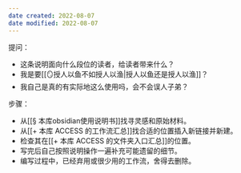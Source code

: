 ```yaml
---
date created: 2022-08-07
date modified: 2022-08-07
---
```


提问：  
- 这条说明面向什么段位的读者，给读者带来什么？  
- 我是要[[🪞授人以鱼不如授人以渔|授人以鱼还是授人以渔]]？
- 我自己是真的有实际地这么使用吗，会不会误人子弟？

步骤：  
- 从[[§ 本库obsidian使用说明书]]找寻灵感和原始材料。
- 从[[+ 本库 ACCESS 的工作流汇总]]找合适的位置插入新链接并新建。
- 检查其在[[+ 本库 ACCESS 的文件夹入口汇总]]的位置。
- 写完后自己按照说明操作一遍补充可能遗留的细节。
- 编写过程中，已经弃用或很少用的工作流，舍得去删除。
